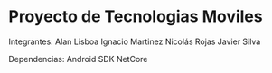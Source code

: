# Proyecto de Tecnologias Moviles
Integrantes:
  Alan Lisboa
  Ignacio Martinez
  Nicolás Rojas
  Javier Silva

Dependencias:
Android SDK
NetCore
